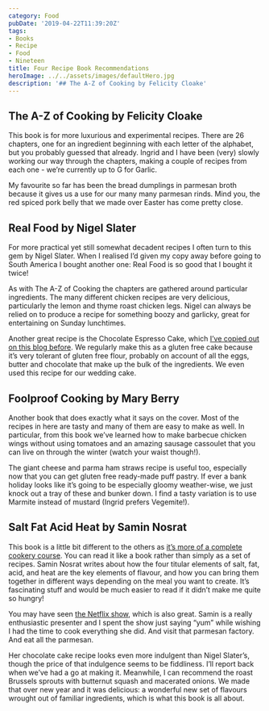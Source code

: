 ```yaml
---
category: Food
pubDate: '2019-04-22T11:39:20Z'
tags:
- Books
- Recipe
- Food
- Nineteen
title: Four Recipe Book Recommendations
heroImage: ../../assets/images/defaultHero.jpg
description: '## The A-Z of Cooking by Felicity Cloake'
---
```

## The A-Z of Cooking by Felicity Cloake
This book is for more luxurious and experimental recipes. There are 26 chapters, one for an ingredient beginning with each letter of the alphabet, but you probably guessed that already. Ingrid and I have been (very) slowly working our way through the chapters, making a couple of recipes from each one - we’re currently up to G for Garlic.

My favourite so far has been the bread dumplings in parmesan broth because it gives us a use for our many many parmesan rinds. Mind you, the red spiced pork belly that we made over Easter has come pretty close.

## Real Food by Nigel Slater
For more practical yet still somewhat decadent recipes I often turn to this gem by Nigel Slater. When I realised I’d given my copy away before going to South America I bought another one: Real Food is so good that I bought it twice!

As with The A-Z of Cooking the chapters are gathered around particular ingredients. The many different chicken recipes are very delicious, particularly the lemon and thyme roast chicken legs. Nigel can always be relied on to produce a recipe for something boozy and garlicky, great for entertaining on Sunday lunchtimes.

Another great recipe is the Chocolate Espresso Cake, which [I’ve copied out on this blog before](/chocolate-cake-recipe). We regularly make this as a gluten free cake because it’s very tolerant of gluten free flour, probably on account of all the eggs, butter and chocolate that make up the bulk of the ingredients. We even used this recipe for our wedding cake.

## Foolproof Cooking by Mary Berry
Another book that does exactly what it says on the cover. Most of the recipes in here are tasty and many of them are easy to make as well. In particular, from this book we’ve learned how to make barbecue chicken wings without using tomatoes and an amazing sausage cassoulet that you can live on through the winter (watch your waist though!).

The giant cheese and parma ham straws recipe is useful too, especially now that you can get gluten free ready-made puff pastry. If ever a bank holiday looks like it’s going to be especially gloomy weather-wise, we just knock out a tray of these and bunker down. I find a tasty variation is to use Marmite instead of mustard (Ingrid prefers Vegemite!).

## Salt Fat Acid Heat by Samin Nosrat
This book is a little bit different to the others as [it’s more of a complete cookery course](https://www.saltfatacidheat.com).  You can read it like a book rather than simply as a set of recipes. Samin Nosrat writes about how the four titular elements of salt, fat, acid, and heat are the key elements of flavour, and how you can bring them together in different ways depending on the meal you want to create. It’s fascinating stuff and would be much easier to read if it didn’t make me quite so hungry!

You may have seen [the Netflix show](https://www.netflix.com/gb/TITLE/80198288), which is also great. Samin is a really enthusiastic presenter and I spent the show just saying “yum” while wishing I had the time to cook everything she did. And visit that parmesan factory. And eat all the parmesan.

Her chocolate cake recipe looks even more indulgent than Nigel Slater’s, though the price of that indulgence seems to be fiddliness. I’ll report back when we’ve had a go at making it. Meanwhile, I can recommend the roast Brussels sprouts with butternut squash and macerated onions. We made that over new year and it was delicious: a wonderful new set of flavours wrought out of familiar ingredients, which is what this book is all about.